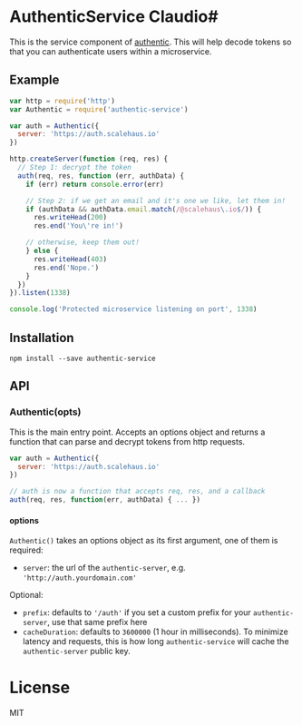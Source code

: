 # AuthenticService Claudio#

This is the service component of [authentic](https://github.com/davidguttman/authentic). This will help decode tokens so that you can authenticate users within a microservice.

## Example ##

```js
var http = require('http')
var Authentic = require('authentic-service')

var auth = Authentic({
  server: 'https://auth.scalehaus.io'
})

http.createServer(function (req, res) {
  // Step 1: decrypt the token
  auth(req, res, function (err, authData) {
    if (err) return console.error(err)

    // Step 2: if we get an email and it's one we like, let them in!
    if (authData && authData.email.match(/@scalehaus\.io$/)) {
      res.writeHead(200)
      res.end('You\'re in!')

    // otherwise, keep them out!
    } else {
      res.writeHead(403)
      res.end('Nope.')
    }
  })
}).listen(1338)

console.log('Protected microservice listening on port', 1338)
```

## Installation ##

```
npm install --save authentic-service
```

## API ##

### Authentic(opts) ###

This is the main entry point. Accepts an options object and returns a function that can parse and decrypt tokens from http requests.

```js
var auth = Authentic({
  server: 'https://auth.scalehaus.io'
})

// auth is now a function that accepts req, res, and a callback
auth(req, res, function(err, authData) { ... })
```

#### options ####

`Authentic()` takes an options object as its first argument, one of them is required:

* `server`: the url of the `authentic-server`, e.g. `'http://auth.yourdomain.com'`

Optional:

* `prefix`: defaults to `'/auth'` if you set a custom prefix for your `authentic-server`, use that same prefix here
* `cacheDuration`: defaults to `3600000` (1 hour in milliseconds). To minimize latency and requests, this is how long `authentic-service` will cache the `authentic-server` public key. 

# License #

MIT
